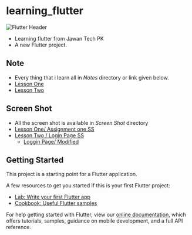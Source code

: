 # learning_flutter

![Flutter Header](http://pasinfotech.com/wp-content/uploads/2019/06/flutter-banner.jpg)

- Learning flutter from Jawan Tech PK
- A new Flutter project.
## Note
- Every thing that i learn all in *Notes* directory or link given below.
- [Lesson One](https://github.com/waleedrehman31/learning-flutter/blob/master/Notes/FirstLesson.md)
- [Lesson Two](https://github.com/waleedrehman31/learning-flutter/blob/master/Notes/SecondLesson.md)

## Screen Shot
- All the screen shot is available in *Screen Shot* directory
- [Lesson One/ Assignment one SS](https://github.com/waleedrehman31/learning-flutter/blob/master/ScreenShots/Lesson%201%20Screen%20Shot.PNG)
- [Lesson Two / Login Page SS](https://github.com/waleedrehman31/learning-flutter/blob/master/ScreenShots/LessonTwo.jpeg)
   - [Loggin Page/ Modified](https://github.com/waleedrehman31/learning-flutter/blob/master/ScreenShots/LessonTwo.jpeg) 

## Getting Started

This project is a starting point for a Flutter application.

A few resources to get you started if this is your first Flutter project:

- [Lab: Write your first Flutter app](https://flutter.dev/docs/get-started/codelab)
- [Cookbook: Useful Flutter samples](https://flutter.dev/docs/cookbook)

For help getting started with Flutter, view our
[online documentation](https://flutter.dev/docs), which offers tutorials,
samples, guidance on mobile development, and a full API reference.
